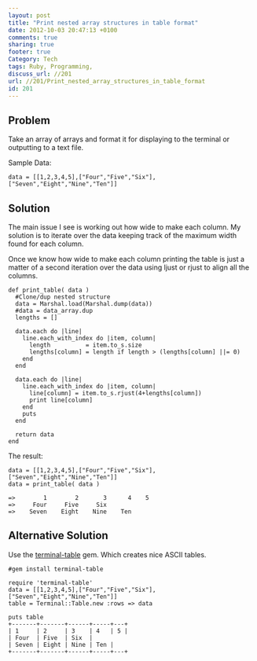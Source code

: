 ```yaml
---
layout: post
title: "Print nested array structures in table format"
date: 2012-10-03 20:47:13 +0100 
comments: true
sharing: true
footer: true
Category: Tech
tags: Ruby, Programming,
discuss_url: //201
url: //201/Print_nested_array_structures_in_table_format
id: 201
---
```

Problem
--

Take an array of arrays and format it for displaying to the terminal or outputting to a text file.

Sample Data:
   
    data = [[1,2,3,4,5],["Four","Five","Six"],["Seven","Eight","Nine","Ten"]]

Solution
--

The main issue I see is working out how wide to make each column. My solution is to iterate over the data keeping track of the maximum width found for each column.

Once we know how wide to make each column printing the table is just a matter of a second iteration over the data using ljust or rjust to align all the columns.

    def print_table( data )
      #Clone/dup nested structure
      data = Marshal.load(Marshal.dump(data))
      #data = data_array.dup
      lengths = []
    
      data.each do |line| 
        line.each_with_index do |item, column| 
          length          = item.to_s.size
          lengths[column] = length if length > (lengths[column] ||= 0)
        end
      end
    
      data.each do |line| 
        line.each_with_index do |item, column|
          line[column] = item.to_s.rjust(4+lengths[column])
          print line[column]
        end
        puts
      end
    
      return data
    end

The result:

    data = [[1,2,3,4,5],["Four","Five","Six"],["Seven","Eight","Nine","Ten"]]
    data = print_table( data )
    
    =>        1        2       3      4    5    
    =>     Four     Five     Six
    =>    Seven    Eight    Nine    Ten

Alternative Solution
--

Use the [terminal-table](http://github.com/visionmedia/terminal-table) gem. Which creates nice ASCII tables.

    #gem install terminal-table

    require 'terminal-table'
    data = [[1,2,3,4,5],["Four","Five","Six"],["Seven","Eight","Nine","Ten"]]
    table = Terminal::Table.new :rows => data

    puts table
    +-------+-------+------+-----+---+
    | 1     | 2     | 3    | 4   | 5 |
    | Four  | Five  | Six  |
    | Seven | Eight | Nine | Ten |
    +-------+-------+------+-----+---+

